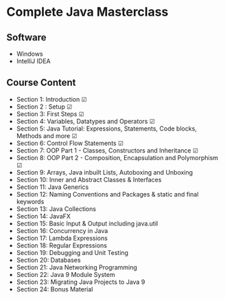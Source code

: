 # Complete Java Masterclass

## Software
* Windows
* IntelliJ IDEA

## Course Content 
* Section 1: Introduction ☑
* Section 2 : Setup ☑
* Section 3: First Steps ☑
* Section 4: Variables, Datatypes and Operators ☑
* Section 5: Java Tutorial: Expressions, Statements, Code blocks, Methods and more ☑
* Section 6: Control Flow Statements ☑
* Section 7: OOP Part 1 - Classes, Constructors and Inheritance ☑
* Section 8: OOP Part 2 - Composition, Encapsulation and Polymorphism ☑
* Section 9: Arrays, Java inbuilt Lists, Autoboxing and Unboxing 
* Section 10: Inner and Abstract Classes & Interfaces 
* Section 11: Java Generics 
* Section 12: Naming Conventions and Packages & static and final keywords 
* Section 13: Java Collections 
* Section 14: JavaFX 
* Section 15: Basic Input & Output including java.util 
* Section 16: Concurrency in Java 
* Section 17: Lambda Expressions 
* Section 18: Regular Expressions 
* Section 19: Debugging and Unit Testing 
* Section 20: Databases 
* Section 21: Java Networking Programming 
* Section 22: Java 9 Module System 
* Section 23: Migrating Java Projects to Java 9 
* Section 24: Bonus Material 


